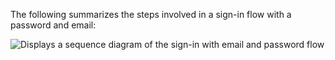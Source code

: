 The following summarizes the steps involved in a sign-in flow with a password and email:

<div class="full">

![Displays a sequence diagram of the sign-in with email and password flow](/img/oie-embedded-sdk/oie-embedded-nodejs-sign-in-pwd-email.png)

</div>
